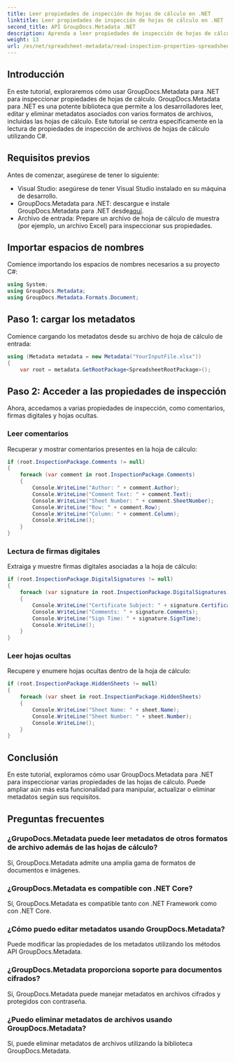 ```yaml
---
title: Leer propiedades de inspección de hojas de cálculo en .NET
linktitle: Leer propiedades de inspección de hojas de cálculo en .NET
second_title: API GroupDocs.Metadata .NET
description: Aprenda a leer propiedades de inspección de hojas de cálculo utilizando GroupDocs.Metadata para .NET. Acceda a comentarios, firmas digitales y hojas ocultas sin esfuerzo.
weight: 13
url: /es/net/spreadsheet-metadata/read-inspection-properties-spreadsheets/
---
```

## Introducción
En este tutorial, exploraremos cómo usar GroupDocs.Metadata para .NET para inspeccionar propiedades de hojas de cálculo. GroupDocs.Metadata para .NET es una potente biblioteca que permite a los desarrolladores leer, editar y eliminar metadatos asociados con varios formatos de archivos, incluidas las hojas de cálculo. Este tutorial se centra específicamente en la lectura de propiedades de inspección de archivos de hojas de cálculo utilizando C#.
## Requisitos previos
Antes de comenzar, asegúrese de tener lo siguiente:
- Visual Studio: asegúrese de tener Visual Studio instalado en su máquina de desarrollo.
-  GroupDocs.Metadata para .NET: descargue e instale GroupDocs.Metadata para .NET desde[aquí](https://releases.groupdocs.com/metadata/net/).
- Archivo de entrada: Prepare un archivo de hoja de cálculo de muestra (por ejemplo, un archivo Excel) para inspeccionar sus propiedades.

## Importar espacios de nombres
Comience importando los espacios de nombres necesarios a su proyecto C#:
```csharp
using System;
using GroupDocs.Metadata;
using GroupDocs.Metadata.Formats.Document;
```
## Paso 1: cargar los metadatos
Comience cargando los metadatos desde su archivo de hoja de cálculo de entrada:
```csharp
using (Metadata metadata = new Metadata("YourInputFile.xlsx"))
{
    var root = metadata.GetRootPackage<SpreadsheetRootPackage>();
```
## Paso 2: Acceder a las propiedades de inspección
Ahora, accedamos a varias propiedades de inspección, como comentarios, firmas digitales y hojas ocultas.
### Leer comentarios
Recuperar y mostrar comentarios presentes en la hoja de cálculo:
```csharp
if (root.InspectionPackage.Comments != null)
{
    foreach (var comment in root.InspectionPackage.Comments)
    {
        Console.WriteLine("Author: " + comment.Author);
        Console.WriteLine("Comment Text: " + comment.Text);
        Console.WriteLine("Sheet Number: " + comment.SheetNumber);
        Console.WriteLine("Row: " + comment.Row);
        Console.WriteLine("Column: " + comment.Column);
        Console.WriteLine();
    }
}
```
### Lectura de firmas digitales
Extraiga y muestre firmas digitales asociadas a la hoja de cálculo:
```csharp
if (root.InspectionPackage.DigitalSignatures != null)
{
    foreach (var signature in root.InspectionPackage.DigitalSignatures)
    {
        Console.WriteLine("Certificate Subject: " + signature.CertificateSubject);
        Console.WriteLine("Comments: " + signature.Comments);
        Console.WriteLine("Sign Time: " + signature.SignTime);
        Console.WriteLine();
    }
}
```
### Leer hojas ocultas
Recupere y enumere hojas ocultas dentro de la hoja de cálculo:
```csharp
if (root.InspectionPackage.HiddenSheets != null)
{
    foreach (var sheet in root.InspectionPackage.HiddenSheets)
    {
        Console.WriteLine("Sheet Name: " + sheet.Name);
        Console.WriteLine("Sheet Number: " + sheet.Number);
        Console.WriteLine();
    }
}
```

## Conclusión
En este tutorial, exploramos cómo usar GroupDocs.Metadata para .NET para inspeccionar varias propiedades de las hojas de cálculo. Puede ampliar aún más esta funcionalidad para manipular, actualizar o eliminar metadatos según sus requisitos.

## Preguntas frecuentes
### ¿GrupoDocs.Metadata puede leer metadatos de otros formatos de archivo además de las hojas de cálculo?
Sí, GroupDocs.Metadata admite una amplia gama de formatos de documentos e imágenes.
### ¿GroupDocs.Metadata es compatible con .NET Core?
Sí, GroupDocs.Metadata es compatible tanto con .NET Framework como con .NET Core.
### ¿Cómo puedo editar metadatos usando GroupDocs.Metadata?
Puede modificar las propiedades de los metadatos utilizando los métodos API GroupDocs.Metadata.
### ¿GroupDocs.Metadata proporciona soporte para documentos cifrados?
Sí, GroupDocs.Metadata puede manejar metadatos en archivos cifrados y protegidos con contraseña.
### ¿Puedo eliminar metadatos de archivos usando GroupDocs.Metadata?
Sí, puede eliminar metadatos de archivos utilizando la biblioteca GroupDocs.Metadata.